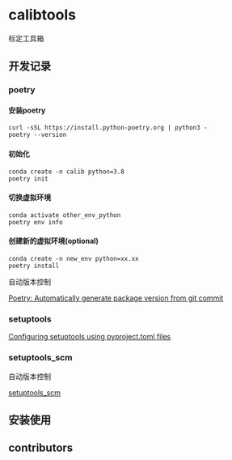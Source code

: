 # calibtools

标定工具箱

## 开发记录

### poetry

#### 安装poetry

```shell
curl -sSL https://install.python-poetry.org | python3 -
poetry --version
```

#### 初始化

```shell
conda create -n calib python=3.8
poetry init
```

#### 切换虚拟环境

```shell
conda activate other_env_python
poetry env info
```

#### 创建新的虚拟环境(optional)

```shell
conda create -n new_env python=xx.xx
poetry install
```

自动版本控制

[Poetry: Automatically generate package version from git commit](https://sam.hooke.me/note/2023/08/poetry-automatically-generated-package-version-from-git-commit/)

### setuptools

[Configuring setuptools using pyproject.toml files](https://setuptools.pypa.io/en/latest/userguide/pyproject_config.html)

### setuptools_scm

自动版本控制

[setuptools_scm](https://pypi.org/project/setuptools-scm/7.0.3/)

## 安装使用

## contributors
